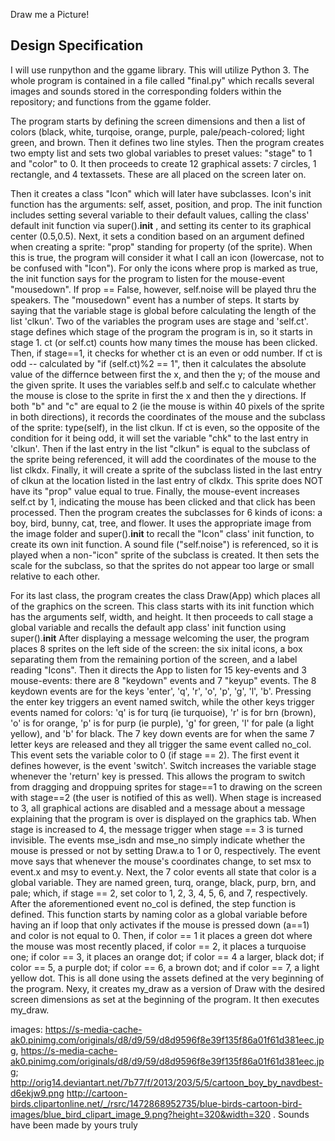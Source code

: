 Draw me a Picture!

## Design Specification
I will use runpython and the ggame library. This will utilize Python 3.
The whole program is contained in a file called "final.py" which recalls several images and sounds stored in the corresponding folders within the repository; and functions from the ggame folder.

The program starts by defining the screen dimensions and then a list of colors (black, white, turqoise, orange, purple, pale/peach-colored; light green, and brown. Then it defines two line styles.
Then the program creates two empty list and sets two global variables to preset values: "stage" to 1 and "color" to 0.
It then proceeds to create 12 graphical assets: 7 circles, 1 rectangle, and 4 textassets. These are all placed on the screen later on.

Then it creates a class "Icon" which will later have subclasses. Icon's init function has the arguments: self, asset, position, and prop. The init function includes setting several variable to their default values, calling the class' default init function via super().__init__ , and setting its center to its graphical center (0.5,0.5).
Next, it sets a condition based on an argument defined when creating a sprite: "prop" standing for property (of the sprite). When this is true, the program will consider it what I call an icon (lowercase, not to be confused with "Icon"). For only the icons where prop is marked as true, the init function says for the program to listen for the mouse-event "mousedown".
If prop == False, however, self.noise will be played thru the speakers.
The "mousedown" event has a number of steps. It starts by saying that the variable stage is global before calculating the length of the list 'clkun'. Two of the variables the program uses are stage and 'self.ct'. stage defines which stage of the program the program is in, so it starts in stage 1. ct (or self.ct) counts how many times the mouse has been clicked.
Then, if stage==1, it checks for whether ct is an even or odd number. If ct is odd -- calculated by "if (self.ct)%2 == 1", then it calculates the absolute value of the differnce between first the x, and then the y; of the mouse and the given sprite.
It uses the variables self.b and self.c to calculate whether the mouse is close to the sprite in first the x and then the y directions. If both "b" and "c" are equal to 2 (ie the mouse is within 40 pixels of the sprite in both directions), it records the coordinates of the mouse and the subclass of the sprite: type(self), in the list clkun.
If ct is even, so the opposite of the condition for it being odd, it will set the variable "chk" to the last entry in 'clkun'. Then if the last entry in the list "clkun" is equal to the subclass of the sprite being referenced, it will add the coordinates of the mouse to the list clkdx. Finally, it will create a sprite of the subclass listed in the last entry of clkun at the location listed in the last entry of clkdx. This sprite does NOT have its "prop" value equal to true.
Finally, the mouse-event increases self.ct by 1, indicating the mouse has been clicked and that click has been processed.
Then the program creates the subclasses for 6 kinds of icons: a boy, bird, bunny, cat, tree, and flower. It uses the appropriate image from the image folder and super().__init__ to recall the "Icon" class' init function, to create its own init function.
A sound file ("self.noise") is referenced, so it is played when a non-"icon" sprite of the subclass is created.
It then sets the scale for the subclass, so that the sprites do not appear too large or small relative to each other.

For its last class, the program creates the class Draw(App) which places all of the graphics on the screen. This class starts with its init function which has the arguments self, width, and height. It then proceeds to call stage a global variable and recalls the default app class' init function using super().__init__
After displaying a message welcoming the user, the program places 8 sprites on the left side of the screen: the six inital icons, a box separating them from the remaining portion of the screen, and a label reading "Icons".
Then it directs the App to listen for 15 key-events and 3 mouse-events: there are 8 "keydown" events and 7 "keyup" events.
The 8 keydown events are for the keys 'enter', 'q', 'r', 'o', 'p', 'g', 'l', 'b'. Pressing the enter key triggers an event named switch, while the other keys trigger events named for colors: 'q' is for turq (ie turquoise), 'r' is for brn (brown),  'o' is for orange, 'p' is for purp (ie purple), 'g' for green, 'l' for pale (a light yellow), and 'b' for black.
The 7 key down events are for when the same 7 letter keys are released and they all trigger the same event called no_col. This event sets the variable color to 0 (if stage == 2).
The first event it defines however, is the event 'switch'. Switch increases the variable stage whenever the 'return' key is pressed. This allows the program to switch from dragging and droppuing sprites for stage==1 to drawing on the screen with stage==2 (the user is notified of this as well). 
When stage is increased to 3, all graphical actions are disabled and a message about a message explaining that the program is over is displayed on the graphics tab.
When stage is increased to 4, the message trigger when stage == 3 is turned invisible. 
The events mse_isdn and mse_no simply indicate whether the mouse is pressed or not by setting Draw.a to 1 or 0, respectively.
The event move says that whenever the mouse's coordinates change, to set msx to event.x and msy to event.y.
Next, the 7 color events all state that color is a global variable. They are named green, turq, orange, black, purp, brn, and pale; which, if stage == 2, set color to 1, 2, 3, 4, 5, 6, and 7, respectively.
After the aforementioned event no_col is defined, the step function is defined. This function starts by naming color as a global variable before having an if loop that only activates if the mouse is pressed down (a==1) and color is not equal to 0.
Then, if color == 1 it places a green dot where the mouse was most recently placed, if color == 2, it places a turquoise one; if color == 3, it places an orange dot; if color == 4 a larger, black dot; if color == 5, a purple dot; if color == 6, a brown dot; and if color == 7, a light yellow dot. This is all done using the assets defined at the very beginning of the program.
Nexy, it creates my_draw as a version of Draw with the desired screen dimensions as set at the beginning of the program. It then executes my_draw.


images: https://s-media-cache-ak0.pinimg.com/originals/d8/d9/59/d8d9596f8e39f135f86a01f61d381eec.jpg, https://s-media-cache-ak0.pinimg.com/originals/d8/d9/59/d8d9596f8e39f135f86a01f61d381eec.jpg; http://orig14.deviantart.net/7b77/f/2013/203/5/5/cartoon_boy_by_navdbest-d6ekjw9.png
http://cartoon-birds.clipartonline.net/_/rsrc/1472868952735/blue-birds-cartoon-bird-images/blue_bird_clipart_image_9.png?height=320&width=320 .
Sounds have been made by yours truly
